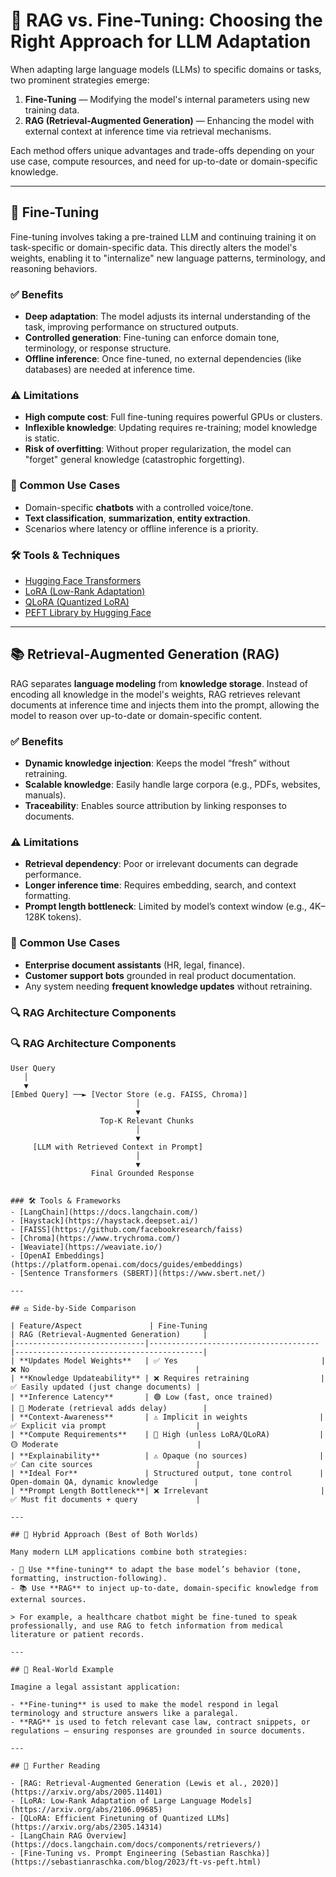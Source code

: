# 🧠 RAG vs. Fine-Tuning: Choosing the Right Approach for LLM Adaptation

When adapting large language models (LLMs) to specific domains or tasks, two prominent strategies emerge:

1. **Fine-Tuning** — Modifying the model's internal parameters using new training data.
2. **RAG (Retrieval-Augmented Generation)** — Enhancing the model with external context at inference time via retrieval mechanisms.

Each method offers unique advantages and trade-offs depending on your use case, compute resources, and need for up-to-date or domain-specific knowledge.

---

## 🔁 Fine-Tuning

Fine-tuning involves taking a pre-trained LLM and continuing training it on task-specific or domain-specific data. This directly alters the model's weights, enabling it to "internalize" new language patterns, terminology, and reasoning behaviors.

### ✅ Benefits
- **Deep adaptation**: The model adjusts its internal understanding of the task, improving performance on structured outputs.
- **Controlled generation**: Fine-tuning can enforce domain tone, terminology, or response structure.
- **Offline inference**: Once fine-tuned, no external dependencies (like databases) are needed at inference time.

### ⚠️ Limitations
- **High compute cost**: Full fine-tuning requires powerful GPUs or clusters.
- **Inflexible knowledge**: Updating requires re-training; model knowledge is static.
- **Risk of overfitting**: Without proper regularization, the model can "forget" general knowledge (catastrophic forgetting).

### 🔧 Common Use Cases
- Domain-specific **chatbots** with a controlled voice/tone.
- **Text classification**, **summarization**, **entity extraction**.
- Scenarios where latency or offline inference is a priority.

### 🛠️ Tools & Techniques
- [Hugging Face Transformers](https://huggingface.co/transformers/)
- [LoRA (Low-Rank Adaptation)](https://arxiv.org/abs/2106.09685)
- [QLoRA (Quantized LoRA)](https://arxiv.org/abs/2305.14314)
- [PEFT Library by Hugging Face](https://github.com/huggingface/peft)

---

## 📚 Retrieval-Augmented Generation (RAG)

RAG separates **language modeling** from **knowledge storage**. Instead of encoding all knowledge in the model's weights, RAG retrieves relevant documents at inference time and injects them into the prompt, allowing the model to reason over up-to-date or domain-specific content.

### ✅ Benefits
- **Dynamic knowledge injection**: Keeps the model “fresh” without retraining.
- **Scalable knowledge**: Easily handle large corpora (e.g., PDFs, websites, manuals).
- **Traceability**: Enables source attribution by linking responses to documents.

### ⚠️ Limitations
- **Retrieval dependency**: Poor or irrelevant documents can degrade performance.
- **Longer inference time**: Requires embedding, search, and context formatting.
- **Prompt length bottleneck**: Limited by model’s context window (e.g., 4K–128K tokens).

### 🔧 Common Use Cases
- **Enterprise document assistants** (HR, legal, finance).
- **Customer support bots** grounded in real product documentation.
- Any system needing **frequent knowledge updates** without retraining.

### 🔍 RAG Architecture Components

### 🔍 RAG Architecture Components

```plaintext
User Query
   │
   ▼
[Embed Query] ──► [Vector Store (e.g. FAISS, Chroma)]
                            │
                            ▼
                    Top-K Relevant Chunks
                            │
                            ▼
     [LLM with Retrieved Context in Prompt]
                            │
                            ▼
                  Final Grounded Response


### 🛠️ Tools & Frameworks
- [LangChain](https://docs.langchain.com/)
- [Haystack](https://haystack.deepset.ai/)
- [FAISS](https://github.com/facebookresearch/faiss)
- [Chroma](https://www.trychroma.com/)
- [Weaviate](https://weaviate.io/)
- [OpenAI Embeddings](https://platform.openai.com/docs/guides/embeddings)
- [Sentence Transformers (SBERT)](https://www.sbert.net/)

---

## ⚖️ Side-by-Side Comparison

| Feature/Aspect               | Fine-Tuning                          | RAG (Retrieval-Augmented Generation)     |
|-----------------------------|--------------------------------------|------------------------------------------|
| **Updates Model Weights**   | ✅ Yes                                | ❌ No                                     |
| **Knowledge Updateability** | ❌ Requires retraining                | ✅ Easily updated (just change documents) |
| **Inference Latency**       | 🟢 Low (fast, once trained)           | 🔴 Moderate (retrieval adds delay)        |
| **Context-Awareness**       | ⚠️ Implicit in weights                | ✅ Explicit via prompt                    |
| **Compute Requirements**    | 🔴 High (unless LoRA/QLoRA)           | 🟡 Moderate                               |
| **Explainability**          | ⚠️ Opaque (no sources)                | ✅ Can cite sources                       |
| **Ideal For**               | Structured output, tone control      | Open-domain QA, dynamic knowledge        |
| **Prompt Length Bottleneck**| ❌ Irrelevant                         | ✅ Must fit documents + query             |

---

## 🤝 Hybrid Approach (Best of Both Worlds)

Many modern LLM applications combine both strategies:

- 🔧 Use **fine-tuning** to adapt the base model’s behavior (tone, formatting, instruction-following).
- 📚 Use **RAG** to inject up-to-date, domain-specific knowledge from external sources.

> For example, a healthcare chatbot might be fine-tuned to speak professionally, and use RAG to fetch information from medical literature or patient records.

---

## 🧪 Real-World Example

Imagine a legal assistant application:

- **Fine-tuning** is used to make the model respond in legal terminology and structure answers like a paralegal.
- **RAG** is used to fetch relevant case law, contract snippets, or regulations — ensuring responses are grounded in source documents.

---

## 🔗 Further Reading

- [RAG: Retrieval-Augmented Generation (Lewis et al., 2020)](https://arxiv.org/abs/2005.11401)
- [LoRA: Low-Rank Adaptation of Large Language Models](https://arxiv.org/abs/2106.09685)
- [QLoRA: Efficient Finetuning of Quantized LLMs](https://arxiv.org/abs/2305.14314)
- [LangChain RAG Overview](https://docs.langchain.com/docs/components/retrievers/)
- [Fine-Tuning vs. Prompt Engineering (Sebastian Raschka)](https://sebastianraschka.com/blog/2023/ft-vs-peft.html)
